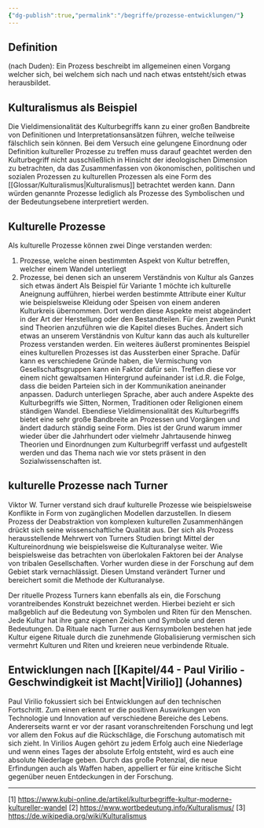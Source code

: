 ```yaml
---
{"dg-publish":true,"permalink":"/begriffe/prozesse-entwicklungen/"}
---
```

 

## Definition
(nach Duden):
Ein Prozess beschreibt im allgemeinen einen Vorgang welcher sich, bei welchem sich nach und nach etwas entsteht/sich etwas herausbildet.


## Kulturalismus als Beispiel

Die Vieldimensionalität des Kulturbegriffs kann zu einer großen Bandbreite von Definitionen und Interpretationsansätzen führen, welche teilweise fälschlich sein können. Bei dem Versuch eine gelungene Einordnung oder Definition kultureller Prozesse zu treffen muss darauf geachtet werden den Kulturbegriff nicht ausschließlich in Hinsicht der ideologischen Dimension zu betrachten, da das Zusammenfassen von ökonomischen, politischen und sozialen Prozessen zu kulturellen Prozessen als eine Form des [[Glossar/Kulturalismus\|Kulturalismus]] betrachtet werden kann. Dann würden genannte Prozesse lediglich als Prozesse des Symbolischen und der Bedeutungsebene interpretiert werden. 


## Kulturelle Prozesse

Als kulturelle Prozesse können zwei Dinge verstanden werden:
1. Prozesse, welche einen bestimmten Aspekt von Kultur betreffen, welcher einem Wandel unterliegt
2. Prozesse, bei denen sich an unserem Verständnis von Kultur als Ganzes sich etwas ändert
Als Beispiel für Variante 1 möchte ich kulturelle Aneignung aufführen, hierbei werden bestimmte Attribute einer Kultur wie beispielsweise Kleidung oder Speisen von einem anderen Kulturkreis übernommen. Dort werden diese Aspekte meist abgeändert in der Art der Herstellung oder den Bestandteilen. Für den zweiten Punkt sind Theorien anzuführen wie die Kapitel dieses Buches. Ändert sich etwas an unserem Verständnis von Kultur kann das auch als kultureller Prozess verstanden werden. Ein weiteres äußerst prominentes Beispiel eines kulturellen Prozesses ist das Aussterben einer Sprache. Dafür kann es verschiedene Gründe haben, die Vermischung von Gesellschaftsgruppen kann ein Faktor dafür sein. Treffen diese vor einem nicht gewaltsamen Hintergrund aufeinander ist i.d.R. die Folge, dass die beiden Parteien sich in der Kommunikation aneinander anpassen. Dadurch unterliegen Sprache, aber auch andere Aspekte des Kulturbegriffs wie Sitten, Normen, Traditionen oder Religionen einem ständigen Wandel. Ebendiese Vieldimensionalität des Kulturbegriffs bietet eine sehr große Bandbreite an Prozessen und Vorgängen und ändert dadurch ständig seine Form. Dies ist der Grund warum immer wieder über die Jahrhundert oder vielmehr Jahrtausende hinweg Theorien und Einordnungen zum Kulturbegriff verfasst und aufgestellt werden und das Thema nach wie vor stets präsent in den Sozialwissenschaften ist.


## kulturelle Prozesse nach Turner

Viktor W. Turner verstand sich drauf kulturelle Prozesse wie beispielsweise Konflikte in Form von zugänglichen Modellen darzustellen. In diesem Prozess der Deabstraktion von komplexen kulturellen Zusammenhängen drückt sich seine wissenschaftliche Qualität aus. Der sich als Prozess herausstellende Mehrwert von Turners Studien bringt Mittel der Kultureinordnung wie beispielsweise die Kulturanalyse weiter. Wie beispielsweise das betrachten von überlokalen Faktoren bei der Analyse von tribalen Gesellschaften. Vorher wurden diese in der Forschung auf dem Gebiet stark vernachlässigt. Diesen Umstand verändert Turner und bereichert somit die Methode der Kulturanalyse. 

Der rituelle Prozess Turners kann ebenfalls als ein, die Forschung vorantreibendes Konstrukt bezeichnet werden. Hierbei bezieht er sich maßgeblich auf die Bedeutung von Symbolen und Riten für den Menschen. Jede Kultur hat ihre ganz eigenen Zeichen und Symbole und deren Bedeutungen. Da Rituale nach Turner aus Kernsymbolen bestehen hat jede Kultur eigene Rituale durch die zunehmende Globalisierung vermischen sich vermehrt Kulturen und Riten und kreieren neue verbindende Rituale.



## Entwicklungen nach [[Kapitel/44 - Paul Virilio - Geschwindigkeit ist Macht\|Virilio]] (Johannes)
Paul Virilio fokussiert sich bei Entwicklungen auf den technischen Fortschritt. Zum einen erkennt er die positiven Auswirkungen von Technologie und Innovation auf verschiedene Bereiche des Lebens. Andererseits warnt er vor der rasant voranschreitenden Forschung und legt vor allem den Fokus auf die Rückschläge, die Forschung automatisch mit sich zieht. In Virilios Augen gehört zu jedem Erfolg auch eine Niederlage und wenn eines Tages der absolute Erfolg entsteht, wird es auch eine absolute Niederlage geben. Durch das große Potenzial, die neue Erfindungen auch als Waffen haben, appelliert er für eine kritische Sicht gegenüber neuen Entdeckungen in der Forschung.


---
[1] https://www.kubi-online.de/artikel/kulturbegriffe-kultur-moderne-kultureller-wandel
[2] https://www.wortbedeutung.info/Kulturalismus/
[3] https://de.wikipedia.org/wiki/Kulturalismus
